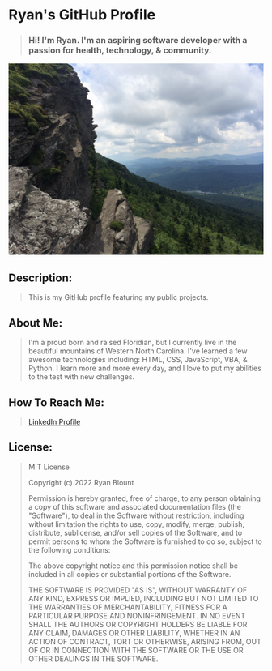 <!---
RyanBlount-2/RyanBlount-2 is a ✨ special ✨ repository because its `README.md` (this file) appears on your GitHub profile.
You can click the Preview link to take a look at your changes.
--->

# Ryan's GitHub Profile

> ### Hi! I'm Ryan. I'm an aspiring software developer with a passion for health, technology, & community.

![Grandfather Mountain](Images/Grandfather_Mountain.png "Grandfather Mountain")

## Description:

> This is my GitHub profile featuring my public projects.

## **About Me:**

> I'm a proud born and raised Floridian, but I currently live in the beautiful mountains of Western North Carolina. I've learned a few awesome technologies including: HTML, CSS, JavaScript, VBA, & Python. I learn more and more every day, and I love to put my abilities to the test with new challenges.

## **How To Reach Me:**

> [LinkedIn Profile](https://linkedin.com/in/ryan-blount-6a9758230)  

## **License:**

>    MIT License
>
>    Copyright (c) 2022 Ryan Blount
>
>    Permission is hereby granted, free of charge, to any person obtaining a copy
>    of this software and associated documentation files (the "Software"), to deal
>    in the Software without restriction, including without limitation the rights
>    to use, copy, modify, merge, publish, distribute, sublicense, and/or sell
>    copies of the Software, and to permit persons to whom the Software is
>    furnished to do so, subject to the following conditions:
>
>    The above copyright notice and this permission notice shall be included in all
>    copies or substantial portions of the Software.
>
>    THE SOFTWARE IS PROVIDED "AS IS", WITHOUT WARRANTY OF ANY KIND, EXPRESS OR
>    IMPLIED, INCLUDING BUT NOT LIMITED TO THE WARRANTIES OF MERCHANTABILITY,
>    FITNESS FOR A PARTICULAR PURPOSE AND NONINFRINGEMENT. IN NO EVENT SHALL THE
>    AUTHORS OR COPYRIGHT HOLDERS BE LIABLE FOR ANY CLAIM, DAMAGES OR OTHER
>    LIABILITY, WHETHER IN AN ACTION OF CONTRACT, TORT OR OTHERWISE, ARISING FROM,
>    OUT OF OR IN CONNECTION WITH THE SOFTWARE OR THE USE OR OTHER DEALINGS IN THE
>    SOFTWARE.
